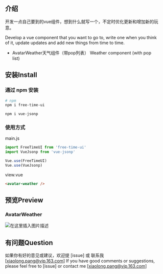 ## 介绍

开发一点自己要到的vue组件，想到什么就写一个，不定时优化更新和增加新的玩意。

Develop a vue component that you want to go to, write one when you think of it, update updates and add new things from time to time.

- AvatarWeather天气组件（带pop列表）
  Weather component (with pop list)
## 安装Install

###  通过 npm 安装 


```bash
# npm
npm i free-time-ui

npm i vue-jsonp
```
###  使用方式
main.js
```javascript
import FreeTimeUI from 'free-time-ui'
import VueJsonp from 'vue-jsonp'

Vue.use(FreeTimeUI)
Vue.use(VueJsonp)
```
view.vue
```html
<avatar-weather />
```
## 预览Preview
###  AvatarWeather
![在这里插入图片描述](https://s2.ax1x.com/2019/07/17/ZLADoV.gif)

## 有问题Question

如果你有好的意见或建议，欢迎提 [issue] 或 联系我[xiaolong.pang@vip.163.com]
If you have good comments or suggestions, please feel free to [issue] or contact me [xiaolong.pang@vip.163.com]

